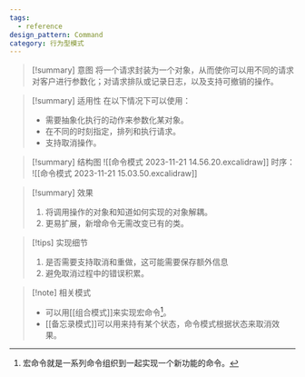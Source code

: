 ```yaml
---
tags:
  - reference
design_pattern: Command
category: 行为型模式
---
```

> [!summary] 意图
> 将一个请求封装为一个对象，从而使你可以用不同的请求对客户进行参数化；对请求排队或记录日志，以及支持可撤销的操作。

> [!summary] 适用性
> 在以下情况下可以使用：
> - 需要抽象化执行的动作来参数化某对象。
> - 在不同的时刻指定，排列和执行请求。
> - 支持取消操作。

> [!summary] 结构图
> ![[命令模式 2023-11-21 14.56.20.excalidraw]]
> 时序：
> ![[命令模式 2023-11-21 15.03.50.excalidraw]]

> [!summary] 效果
> 1. 将调用操作的对象和知道如何实现的对象解耦。
> 2. 更易扩展，新增命令无需改变已有的类。

> [!tips] 实现细节
> 1. 是否需要支持取消和重做，这可能需要保存额外信息
> 2. 避免取消过程中的错误积累。

> [!note] 相关模式
> - 可以用[[组合模式]]来实现宏命令[^1]。
> - [[备忘录模式]]可以用来持有某个状态，命令模式根据状态来取消效果。

[^1]: 宏命令就是一系列命令组织到一起实现一个新功能的命令。

